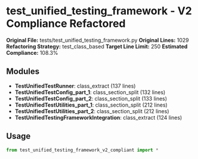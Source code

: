 # test_unified_testing_framework - V2 Compliance Refactored

**Original File:** tests/test_unified_testing_framework.py
**Original Lines:** 1029
**Refactoring Strategy:** test_class_based
**Target Line Limit:** 250
**Estimated Compliance:** 108.3%

## Modules

- **TestUnifiedTestRunner**: class_extract (137 lines)
- **TestUnifiedTestConfig_part_1**: class_section_split (132 lines)
- **TestUnifiedTestConfig_part_2**: class_section_split (133 lines)
- **TestUnifiedTestUtilities_part_1**: class_section_split (212 lines)
- **TestUnifiedTestUtilities_part_2**: class_section_split (212 lines)
- **TestUnifiedTestingFrameworkIntegration**: class_extract (124 lines)

## Usage

```python
from test_unified_testing_framework_v2_compliant import *
```
